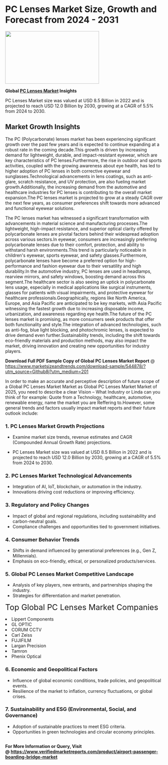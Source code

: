 <H1>PC Lenses Market Size, Growth and Forecast from 2024 - 2031</H1><img class="aligncenter size-medium wp-image-584254" src="https://thirdeyenews.in/wp-content/uploads/2024/09/Global-Market-Research-300x168.jpeg" alt="" width="300" height="168" /><p><strong>Global&nbsp;<a href="https://www.marketsizeandtrends.com/download-sample/544878/?utm_source=Github8j?utm_medium=201">PC Lenses Market</a> Insights</strong></p><p>PC Lenses Market size was valued at USD 8.5 Billion in 2022 and is projected to reach USD 12.0 Billion by 2030, growing at a CAGR of 5.5% from 2024 to 2030.</p><p><h2>Market Growth Insights</h2> <p>The PC (Polycarbonate) lenses market has been experiencing significant growth over the past few years and is expected to continue expanding at a robust rate in the coming decade.This growth is driven by increasing demand for lightweight, durable, and impact-resistant eyewear, which are key characteristics of PC lenses.Furthermore, the rise in outdoor and sports activities, coupled with the growing awareness about eye health, has led to higher adoption of PC lenses in both corrective eyewear and sunglasses.Technological advancements in lens coatings, such as anti-glare, scratch resistance, and UV protection, are also fueling market growth.Additionally, the increasing demand from the automotive and healthcare industries for PC lenses is contributing to the overall market expansion.The PC lenses market is projected to grow at a steady CAGR over the next few years, as consumer preferences shift towards more advanced and functional eyewear solutions.</p> <p>The PC lenses market has witnessed a significant transformation with advancements in material science and manufacturing processes.The lightweight, high-impact resistance, and superior optical clarity offered by polycarbonate lenses are pivotal factors behind their widespread adoption across various sectors.In eyewear, consumers are increasingly preferring polycarbonate lenses due to their comfort, protection, and ability to withstand harsh environments.This trend is particularly noticeable in children's eyewear, sports eyewear, and safety glasses.Furthermore, polycarbonate lenses have become a preferred option for high-performance and fashion eyewear due to their versatility and high durability.In the automotive industry, PC lenses are used in headlamps, rearview mirrors, and safety windows, boosting demand across this segment.The healthcare sector is also seeing an uptick in polycarbonate lens usage, especially in medical applications like surgical instruments, glasses for patients with visual impairments, and protective eyewear for healthcare professionals.Geographically, regions like North America, Europe, and Asia Pacific are anticipated to be key markets, with Asia Pacific witnessing the fastest growth due to increasing disposable income, urbanization, and awareness regarding eye health.The future of the PC lenses market is promising, as more consumers seek products that offer both functionality and style.The integration of advanced technologies, such as anti-fog, blue light blocking, and photochromic lenses, is expected to drive demand even further.Sustainability trends, including the shift towards eco-friendly materials and production methods, may also impact the market, driving innovation and creating new opportunities for industry players.</p> <p><span class=""><strong>Download Full PDF Sample Copy of Global PC Lenses Market Report</strong> @ <a href="https://www.marketsizeandtrends.com/download-sample/544878/?utm_source=Github8j?utm_medium=201" target="_blank">https://www.marketsizeandtrends.com/download-sample/544878/?utm_source=Github8j?utm_medium=201</a></span></p><p>In order to make an accurate and perceptive description of future scope of a Global&nbsp;PC Lenses Market Market as Global&nbsp;PC Lenses Market Market of 2025, you need to describe a clear Vision &ndash; What Industry or Linda can you think of for example: Quote from a Technology, healthcare, automotive, renewable energy, name the market you are Reffering to.However, some general trends and factors usually impact market reports and their future outlook include:</p><h3>1.&nbsp;<strong>PC Lenses Market Growth Projections</strong></h3><ul><li>Examine market size trends, revenue estimates and CAGR (Compounded Annual Growth Rate) projections.</li><li><p>PC Lenses Market size was valued at USD 8.5 Billion in 2022 and is projected to reach USD 12.0 Billion by 2030, growing at a CAGR of 5.5% from 2024 to 2030.</p></li></ul><h3>2.&nbsp;<strong>PC Lenses Market Technological Advancements</strong></h3><ul><li>Integration of AI, IoT, blockchain, or automation in the industry.</li><li>Innovations driving cost reductions or improving efficiency.</li></ul><h3>3.&nbsp;<strong>Regulatory and Policy Changes</strong></h3><ul><li>Impact of global and regional regulations, including sustainability and carbon-neutral goals.</li><li>Compliance challenges and opportunities tied to government initiatives.</li></ul><h3>4.&nbsp;<strong>Consumer Behavior Trends</strong></h3><ul><li>Shifts in demand influenced by generational preferences (e.g., Gen Z, Millennials).</li><li>Emphasis on eco-friendly, ethical, or personalized products/services.</li></ul><h3>5.&nbsp;<strong>Global PC Lenses Market Competitive Landscape</strong></h3><ul><li>Analysis of key players, new entrants, and partnerships shaping the industry.</li><li>Strategies for differentiation and market penetration.</li></ul><p data-pm-slice="1 1 []"><span style="color: inherit; font-family: inherit; font-size: 25px;">Top Global PC Lenses Market Companies</span></p><div class="" data-test-id=""><p><li>Lippert Components</li><li> GL OPTIC</li><li> CORUM CCTV</li><li> Carl Zeiss</li><li> FUJIFILM</li><li> Largan Precision</li><li> Tamron</li><li> Phenix Optical</li></p></div><h3>6.&nbsp;<strong>Economic and Geopolitical Factors</strong></h3><ul><li>Influence of global economic conditions, trade policies, and geopolitical events.</li><li>Resilience of the market to inflation, currency fluctuations, or global crises.</li></ul><h3>7.&nbsp;<strong>Sustainability and ESG (Environmental, Social, and Governance)</strong></h3><ul><li>Adoption of sustainable practices to meet ESG criteria.</li><li>Opportunities in green technologies and circular economy principles.</li></ul><h2><strong style="font-size: 14px;">For More Information or Query, Visit @&nbsp;</strong><a style="background-color: #ffffff; font-size: 14px;" href="https://www.marketsizeandtrends.com/report/pc-lenses-market/" target="_blank">https://www.verifiedmarketreports.com/product/airport-passenger-boarding-bridge-market</a></h2>